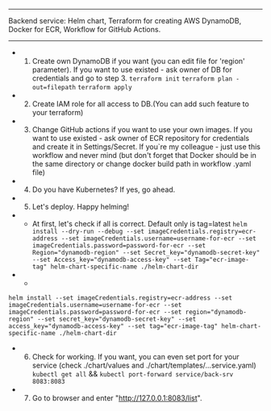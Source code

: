 ____
Backend service: 
Helm chart, Terraform for creating AWS DynamoDB, Docker for ECR, Workflow for GitHub Actions.
____
* 1. Create own DynamoDB if you want (you can edit file for 'region' parameter). If you want to use existed - ask owner of DB for credentials and go to step 3.
``` terraform init ```
``` terraform plan -out=filepath ```
``` terraform apply ```
* 2. Create IAM role for all access to DB.(You can add such feature to your terraform)
* 3. Change GitHub actions if you want to use your own images. If you want to use existed - ask owner of ECR repository for credentials and create it in Settings/Secret. If you`re my colleague - just use this workflow and never mind (but don't forget that Docker should be in the same directory or change docker build path in workflow .yaml file)
* 4. Do you have Kubernetes? If yes, go ahead.
* 5. Let's deploy. Happy helming!
* * At first, let's check if all is correct. Default only is tag=latest
``` helm install --dry-run --debug --set imageCredentials.registry=ecr-address --set imageCredentials.username=username-for-ecr --set imageCredentials.password=password-for-ecr --set Region="dynamodb-region" --set Secret_key="dynamodb-secret-key" --set Access_key="dynamodb-access-key" --set Tag="ecr-image-tag" helm-chart-specific-name ./helm-chart-dir ```
* * 
``` helm install --set imageCredentials.registry=ecr-address --set imageCredentials.username=username-for-ecr --set imageCredentials.password=password-for-ecr --set region="dynamodb-region" --set secret_key="dynamodb-secret-key" --set access_key="dynamodb-access-key" --set tag="ecr-image-tag" helm-chart-specific-name ./helm-chart-dir ```
* 6. Check for working. If you want, you can even set port for your service (check ./chart/values and ./chart/templates/...service.yaml)
``` kubectl get all``` &&
``` kubectl port-forward service/back-srv 8083:8083 ```
* 7. Go to browser and enter "http://127.0.0.1:8083/list".
